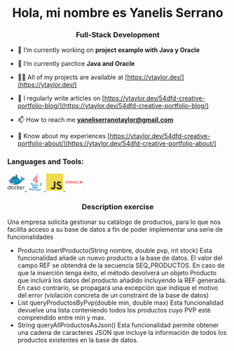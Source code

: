<h1 align="center">Hola, mi nombre es Yanelis Serrano</h1>
<h3 align="center">Full-Stack Development</h3>

- 🔭 I’m currently working on **project example with Java y Oracle**

- 🌱 I’m currently parctice **Java and Oracle**

- 👨‍💻 All of my projects are available at [https://ytaylor.dev/](https://ytaylor.dev/)

- 📝 I regularly write articles on [https://ytaylor.dev/54dfd-creative-portfolio-blog/](https://ytaylor.dev/54dfd-creative-portfolio-blog/)

- 📫 How to reach me **yaneliserranotaylor@gmail.com**

- 📄 Know about my experiences [https://ytaylor.dev/54dfd-creative-portfolio-about/](https://ytaylor.dev/54dfd-creative-portfolio-about/)


<h3 align="left">Languages and Tools:</h3>
<p align="left"> <a href="https://www.docker.com/" target="_blank"> <img src="https://raw.githubusercontent.com/devicons/devicon/master/icons/docker/docker-original-wordmark.svg" alt="docker" width="40" height="40"/> </a> <a href="https://www.java.com" target="_blank"> <img src="https://raw.githubusercontent.com/devicons/devicon/master/icons/java/java-original.svg" alt="java" width="40" height="40"/> </a> <a href="https://developer.mozilla.org/en-US/docs/Web/JavaScript" target="_blank"> <img src="https://raw.githubusercontent.com/devicons/devicon/master/icons/javascript/javascript-original.svg" alt="javascript" width="40" height="40"/> </a> <a href="https://www.oracle.com/" target="_blank"> <img src="https://raw.githubusercontent.com/devicons/devicon/master/icons/oracle/oracle-original.svg" alt="oracle" width="40" height="40"/> </a> </p>

<h3 align="center">Description exercise</h3>

Una empresa solicita gestionar su catálogo de productos, para lo que nos facilita acceso a su base de datos a fin de poder implementar una serie de funcionalidades

 - Producto insertProducto(String nombre, double pvp, int stock)
Esta funcionalidad añade un nuevo producto a la base de datos.
 El valor del campo REF se obtendrá de la secuencia SEQ_PRODUCTOS.
En caso de que la inserción tenga éxito, el método devolverá un objeto Producto que incluirá los datos del producto añadido incluyendo la REF generada. En caso contrario, se propagará una excepción que indique el motivo del error (violación concreta de un constraint de la base de datos)
 - List<Producto> queryProductosByPvp(double min, double max)
Esta funcionalidad devuelve una lista conteniendo todos los productos cuyo PVP esté comprendido entre min y max.
 - String queryAllProductosAsJson()
Esta funcionalidad permite obtener una cadena de caracteres JSON que incluye la información de todos los productos existentes en la base de datos.

